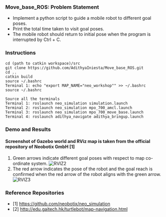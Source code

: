 ### 
### Move_base_ROS: Problem Statement <br>
- Implement a python script to guide a mobile robot to different goal poses. 
- Print the total time taken to visit goal poses. 
- The mobile robot should return to initial pose when the program is interrupted by Ctrl + C. 

### Instructions  

```
cd (path to catkin workspace)/src
git clone https://github.com/AdithyaIniesta/Move_base_ROS.git
cd ..
catkin build
source ~/.bashrc
Terminal 1: echo "export MAP_NAME="neo_workshop"" >> ~/.bashrc
source ~/.bashrc

Source all the terminals
Terminal 1: roslaunch neo_simulation simulation.launch 
Terminal 2: roslaunch neo_simulation mpo_700_amcl.launch 
Terminal 3: roslaunch neo_simulation mpo_700_move_base.launch 
Terminal 4: roslaunch adithya_navigate adithya_bringup.launch
```

### Demo and Results
#### Screenshot of Gazebo world and RViz map is taken from the official repository of Neobotix GmbH [1]
1. Green arrows indicate different goal poses with respect to map co-ordinate system. 
![RVIZ2](https://user-images.githubusercontent.com/13369817/118699743-2e430b80-b812-11eb-8406-245ebaea0be0.png)
2. The red arrow indicates the pose of the robot and the goal reach is confirmed when the red arrow of the robot aligns with the green arrow. 
![RVIZ3](https://user-images.githubusercontent.com/13369817/118699813-461a8f80-b812-11eb-89d0-70ce083647fc.png)

### Reference Repositories
- [1] https://github.com/neobotix/neo_simulation
- [2] http://edu.gaitech.hk/turtlebot/map-navigation.html
